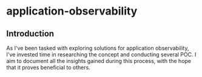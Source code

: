 # application-observability
## Introduction
As I've been tasked with exploring solutions for application observability, I've invested time in researching the concept and conducting several POC. I aim to document all the insights gained during this process, with the hope that it proves beneficial to others.
